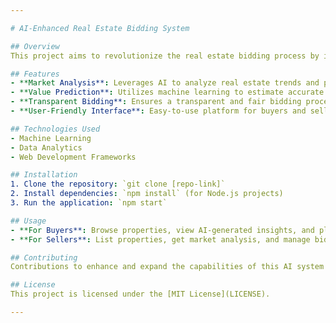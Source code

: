```yaml
---

# AI-Enhanced Real Estate Bidding System

## Overview
This project aims to revolutionize the real estate bidding process by integrating Artificial Intelligence (AI) to provide unparalleled transparency and efficiency. Our system uses advanced algorithms to analyze market trends, predict property values, and ensure fair bidding practices.

## Features
- **Market Analysis**: Leverages AI to analyze real estate trends and provide insights.
- **Value Prediction**: Utilizes machine learning to estimate accurate property values.
- **Transparent Bidding**: Ensures a transparent and fair bidding process.
- **User-Friendly Interface**: Easy-to-use platform for buyers and sellers.

## Technologies Used
- Machine Learning
- Data Analytics
- Web Development Frameworks

## Installation
1. Clone the repository: `git clone [repo-link]`
2. Install dependencies: `npm install` (for Node.js projects)
3. Run the application: `npm start`

## Usage
- **For Buyers**: Browse properties, view AI-generated insights, and place bids.
- **For Sellers**: List properties, get market analysis, and manage bids.

## Contributing
Contributions to enhance and expand the capabilities of this AI system are welcome. Please read `CONTRIBUTING.md` for details on our code of conduct and the process for submitting pull requests.

## License
This project is licensed under the [MIT License](LICENSE).

---
```


